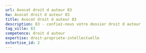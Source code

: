 ```yaml
---
url: Avocat droit d auteur 83
kw: Avocat droit d auteur 83
title: Avocat droit d auteur 83
description: 83 - confiez-nous votre dossier droit d auteur
tag_ville: 83
competence: droit d auteur
expertise: droit-propriete-intellectuelle
extertise_id: 2
---
```


